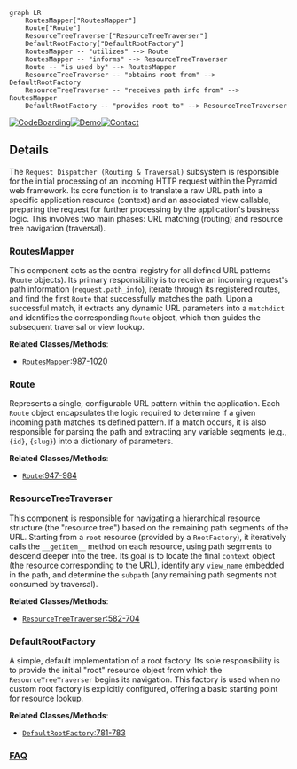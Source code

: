 ```mermaid
graph LR
    RoutesMapper["RoutesMapper"]
    Route["Route"]
    ResourceTreeTraverser["ResourceTreeTraverser"]
    DefaultRootFactory["DefaultRootFactory"]
    RoutesMapper -- "utilizes" --> Route
    RoutesMapper -- "informs" --> ResourceTreeTraverser
    Route -- "is used by" --> RoutesMapper
    ResourceTreeTraverser -- "obtains root from" --> DefaultRootFactory
    ResourceTreeTraverser -- "receives path info from" --> RoutesMapper
    DefaultRootFactory -- "provides root to" --> ResourceTreeTraverser
```

[![CodeBoarding](https://img.shields.io/badge/Generated%20by-CodeBoarding-9cf?style=flat-square)](https://github.com/CodeBoarding/CodeBoarding)[![Demo](https://img.shields.io/badge/Try%20our-Demo-blue?style=flat-square)](https://www.codeboarding.org/demo)[![Contact](https://img.shields.io/badge/Contact%20us%20-%20contact@codeboarding.org-lightgrey?style=flat-square)](mailto:contact@codeboarding.org)

## Details

The `Request Dispatcher (Routing & Traversal)` subsystem is responsible for the initial processing of an incoming HTTP request within the Pyramid web framework. Its core function is to translate a raw URL path into a specific application resource (context) and an associated view callable, preparing the request for further processing by the application's business logic. This involves two main phases: URL matching (routing) and resource tree navigation (traversal).

### RoutesMapper
This component acts as the central registry for all defined URL patterns (`Route` objects). Its primary responsibility is to receive an incoming request's path information (`request.path_info`), iterate through its registered routes, and find the first `Route` that successfully matches the path. Upon a successful match, it extracts any dynamic URL parameters into a `matchdict` and identifies the corresponding `Route` object, which then guides the subsequent traversal or view lookup.


**Related Classes/Methods**:

- <a href="https://github.com/Pylons/pyramid/blob/main/src/pyramid/interfaces.py#L987-L1020" target="_blank" rel="noopener noreferrer">`RoutesMapper`:987-1020</a>


### Route
Represents a single, configurable URL pattern within the application. Each `Route` object encapsulates the logic required to determine if a given incoming path matches its defined pattern. If a match occurs, it is also responsible for parsing the path and extracting any variable segments (e.g., `{id}`, `{slug}`) into a dictionary of parameters.


**Related Classes/Methods**:

- <a href="https://github.com/Pylons/pyramid/blob/main/src/pyramid/interfaces.py#L947-L984" target="_blank" rel="noopener noreferrer">`Route`:947-984</a>


### ResourceTreeTraverser
This component is responsible for navigating a hierarchical resource structure (the "resource tree") based on the remaining path segments of the URL. Starting from a `root` resource (provided by a `RootFactory`), it iteratively calls the `__getitem__` method on each resource, using path segments to descend deeper into the tree. Its goal is to locate the final `context` object (the resource corresponding to the URL), identify any `view_name` embedded in the path, and determine the `subpath` (any remaining path segments not consumed by traversal).


**Related Classes/Methods**:

- <a href="https://github.com/Pylons/pyramid/blob/main/src/pyramid/traversal.py#L582-L704" target="_blank" rel="noopener noreferrer">`ResourceTreeTraverser`:582-704</a>


### DefaultRootFactory
A simple, default implementation of a root factory. Its sole responsibility is to provide the initial "root" resource object from which the `ResourceTreeTraverser` begins its navigation. This factory is used when no custom root factory is explicitly configured, offering a basic starting point for resource lookup.


**Related Classes/Methods**:

- <a href="https://github.com/Pylons/pyramid/blob/main/src/pyramid/interfaces.py#L781-L783" target="_blank" rel="noopener noreferrer">`DefaultRootFactory`:781-783</a>




### [FAQ](https://github.com/CodeBoarding/GeneratedOnBoardings/tree/main?tab=readme-ov-file#faq)
